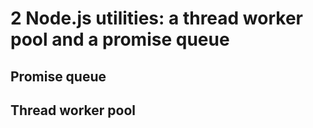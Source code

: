 # 2 Node.js utilities: a thread worker pool and a promise queue

## Promise queue

## Thread worker pool

